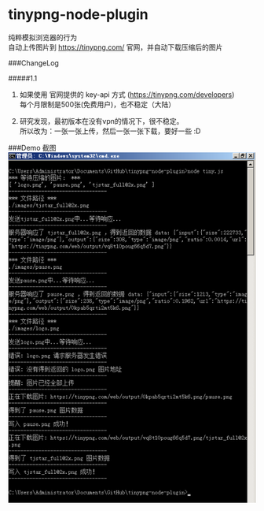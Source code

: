 tinypng-node-plugin
===================

纯粹模拟浏览器的行为  
自动上传图片到 https://tinypng.com/ 官网，并自动下载压缩后的图片

###ChangeLog

#####1.1
1. 如果使用 官网提供的 key-api 方式 (https://tinypng.com/developers)  
   每个月限制是500张(免费用户)，也不稳定（大陆）
   
1. 研究发现，最初版本在没有vpn的情况下，很不稳定。  
   所以改为：一张一张上传，然后一张一张下载，要好一些 :D


###Demo 截图
![](./screenshot/cmd.png)
